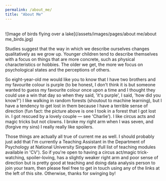 ```yaml
---
permalink: /about_me/
title: "About Me"
---
```

<br>
![Image of birds flying over a lake](/assets/images/pages/about me/about me_birds.jpg) <br>

Studies suggest that the way in which we describe ourselves changes qualitatively as we grow up. Younger children tend to describe themselves with a focus on things that are more concrete, such as physical characteristics or hobbies. The older we get, the more we focus on psychological states and the perceptions of others. 

So eight-year-old me would like you to know that I have two brothers and my favourite colour is purple (to be honest, I don't think it is but someone wanted to guess my favourite colour once upon a time and I thought they could use a win that day so when they said, 'it's purple', I said, 'how did you know?') I like walking in random forests (shoutout to machine learning), but I have a tendency to get lost in them because I have a terrible sense of direction (fun fact: the picture above is one I took in a forest that I got lost in. I got rescued by a lovely couple — see 'Charlie'). I like circus acts and magic tricks but not clowns. I broke my right arm when I was seven, and (forgive my sins) I really really like spoilers. 

Those things are actually all true of current me as well. I should probably just add that I'm currently a Teaching Assistant in the Department of Psychology at National University Singapore (full list of teaching modules available in 'CV'). So if you're open to having a circus act/magic trick-watching, spoiler-loving, has a slightly weaker right arm and poor sense of direction but is pretty good at teaching and doing data analysis person to join your team, then please feel free to get in touch using any of the links at the left of this site. Otherwise, thanks for swinging by!